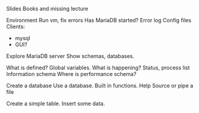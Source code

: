 Slides
Books and missing lecture

Environment
Run vm, fix errors
Has MariaDB started?
Error log
Config files
Clients:
- mysql
- GUI?

Explore MariaDB server
Show schemas, databases.

What is defined? Global variables.
What is happening? Status, process list
Information schema
Where is performance schema?

Create a database
Use a database. 
Built in functions. 
Help
Source or pipe a file

Create a simple table.
Insert some data.
